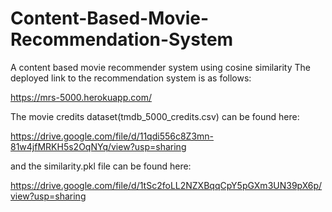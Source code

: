 # Content-Based-Movie-Recommendation-System
A content based movie recommender system using cosine similarity
The deployed link to the recommendation system is as follows:

https://mrs-5000.herokuapp.com/

The movie credits dataset(tmdb_5000_credits.csv) can be found here:

https://drive.google.com/file/d/11qdi556c8Z3mn-81w4jfMRKH5s2OqNYq/view?usp=sharing

and the similarity.pkl file can be found here:

https://drive.google.com/file/d/1tSc2foLL2NZXBqqCpY5pGXm3UN39pX6p/view?usp=sharing
